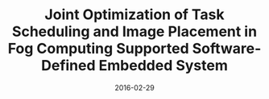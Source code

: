 ---
title: "Joint Optimization of Task Scheduling and Image Placement in Fog Computing Supported Software-Defined Embedded System"
authors:
- Zeng Deze
- Gu Lin
- Guo Song
- Cheng Zixue
- Yu Shui

date: "2016-02-29"
doi: ""

# Publication type.
# 1 = Conference paper; 2 = Journal article;
# 3 = Preprint Paper; 4 = Report; 5 = Book; 6 = Book section;
# 7 = Thesis; 8 = Patent
publication_types: ["2"]

# Publication name and optional abbreviated publication name.
publication: "*IEEE Transactions on Computers"
publication_short: "TC"

url_pdf: https://ieeexplore.ieee.org/abstract/document/7422054
# url_code: ''
# url_dataset: ''
# url_poster: ''
# url_project: ''
# url_slides: ''
# url_video: ''

---